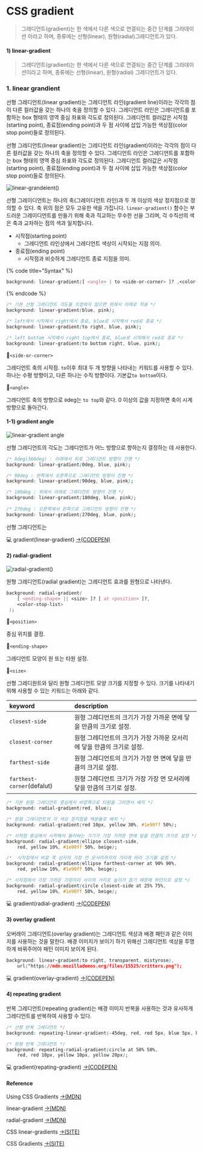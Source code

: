 # CSS gradient

> 그레디언트\(gradient\)는 한 색에서 다른 색으로 연결되는 중간 단계를 그라데이션 이라고 하며,  종류에는 선형\(linear\), 원형\(radial\)그레디언트가 있다.

#### 1\) linear-gradient

> 그레디언트\(gradient\)는 한 색에서 다른 색으로 연결되는 중간 단계를 그라데이션이라고 하며, 종류에는 선형\(linear\), 원형\(radial\) 그레디언트가 있다.

### 1. linear grandient

선형 그레디언트\(linear gradient\)는 그레디언트 라인\(gradient line\)이라는 각각의 점이 다른 컬러값을 갖는 하나의 축을 정의할 수 있다. 그레디언트 라인은 그레디언트를 포함하는 box 형태의 영역 중심 좌표와 각도로 정의된다. 그레디언트 컬러값은 시작점\(starting point\), 종료점\(ending point\)과 두 점 사이에 삽입 가능한 색상점\(color stop point\)들로 정의된다.

선형 그레디언트\(linear gradient\)는 그레디언트 라인\(gradient\)이라는 각각의 점이 다른 컬러값을 갖는 하나의 축을 정의할 수 있다. 그레디언트 라인은 그레디언트를 포함하는 box 형태의 영역 중심 좌표와 각도로 정의된다. 그레디언트 컬러값은 시작점\(starting point\), 종료점\(ending point\)과 두 점 사이에 삽입 가능한 색상점\(color stop point\)들로 정의된다.

![linear-grandeient\(\)](../.gitbook/assets/linear-gradient.png)

선형 그레이디언트는 하나의 축\(그레이디언트 라인\)과 두 개 이상의 색상 정지점으로 정의할 수 있다. 축 위의 점은 모두 고유한 색을 가집니다. `linear-gradient()` 함수는 부드러운 그레이디언트를 만들기 위해 축과 직교하는 무수한 선을 그리며, 각 수직선의 색은 축과 교차하는 점의 색과 일치합니다.

* 시작점\(starting point\)
  * 그레디언트 라인상에서 그레디언트 색상이 시작되는 지점 의미.
* 종료점\(ending point\)
  * 시작점과 비슷하게 그레디언트 종료 지점을 의미.

{% code title="Syntax" %}
```css
background: linear-gradient([ <angle> | to <side-or-corner> ]? ,<color-stop-list>);
```
{% endcode %}

```css
/* 기본 선형 그레디언트 각도를 지정하지 않으면 위에서 아래로 적용 */
background: linear-gradient(blue, pink);

/* left에서 시작해서 right에서 종료, blue로 시작해서 red로 종료 */
background: linear-gradient(to right, blue, pink);

/* left bottom 시작해서 right top에서 종료, blue로 시작해서 red로 종료 */
background: linear-gradient(to bottom right, blue, pink);
```

📝`<side-or-corner>`

그레디언트 축의 시작점. `to`이후 최대 두 개 방향을 나타내는 키워드를 사용할 수 있다.  하나는 수평 방향이고, 다른 하나는 수직 방향이다. 기본값`to bottom`이다.

📝`<angle>`

그레디언트 축의 방향으로 `0`deg는 `to top`와 같다. 0 이상의 값을 지정하면 축이 시계 방향으로 돌아간다.

#### 1-1\) gradient angle

![linear-gradient angle](../.gitbook/assets/1_6qjmqlmwlqgsnwdam4uulw.gif)

선형 그레디언트의 각도는 그레디언트가 어느 방향으로 향하는지 결정하는 데 사용한다. 

```css
/* 0deg(360deg) : 아래에서 위로 그레디언트 방향이 진행 */
background: linear-gradient(0deg, blue, pink);

/* 90deg : 왼쪽에서 오른쪽으로 그레디언트 방향이 진행 */
background: linear-gradient(90deg, blue, pink);

/* 180deg : 위에서 아래로 그레디언트 방향이 진행 */
background: linear-gradient(180deg, blue, pink);
  
/* 270deg : 오른쪽에서 왼쪽으로 그레디언트 방향이 진행 */
background: linear-gradient(270deg, blue, pink);
```

선형 그레디언트는 





💻 gradient\(linear-gradient\) [→\(CODEPEN\)](https://codepen.io/vi2920va/full/qBaeBam)

#### 2\) radial-gradient

![radial-gradient\(\)](../.gitbook/assets/radial-gradient.png)

원형 그레디언트\(radial gradient\)는 그레디언트 효과를 원형으로 나타낸다.

```css
background: radial-gradient(
    [ <ending-shape> || <size> ]? [ at <position> ]?,
    <color-stop-list>
 );
```

📝`<position>`

중심 위치를 결정.

📝`<ending-shape>`

그레디언트 모양이 원 또는 타원 설정.

📝`<size>`

선형 그레디원트와 달리 원형 그레디언트 모양 크기를 지정할 수 있다. 크기를 나타내기 위해 사용할 수 있는 키워드는 아래와 같다.

| keyword | description |
| :--- | :--- |
| `closest-side` | 원형 그레디언트의 크기가 가장 가까운 면에 닿을 만큼의 크기로 설정. |
| `closest-corner` | 원형 그레디언트의 크기가 가장 가까운 모서리에 닿을 만큼의 크기로 설정. |
| `farthest-side` | 원형 그레디언트의 크기가 가장 먼 면에 닿을 만큼의 크기로 설정. |
| `farthest-corner`\(defalut\) | 원형 그레디언트 크기가 가장 가장 먼 모서리에 닿을 만큼의 크기로 설정.  |

```css
/* 기본 원형 그레디언트 중심에서 바깥쪽으로 타원을 그리면서 배치 */
background: radial-gradient(red, blue);

/* 원형 그레디언트의 각 색상 정지점을 백분율로 배치 */
background: radial-gradient(red 10px, yellow 30%, #1e90ff 50%);

/* 시작점 중심에서 시작해서 둘러싸는 크기가 가장 가까운 면에 닿을 만큼의 크기로 설정 */
background: radial-gradient(ellipse closest-side,
    red, yellow 10%, #1e90ff 50%, beige);

/*  시작점에서 바깥 쪽 상자의 가장 먼 모서리까지의 거리에 따라 크기를 설정 */
background: radial-gradient(ellipse farthest-corner at 90% 90%,
    red, yellow 10%, #1e90ff 50%, beige);

/* 시작점에서 가장 가까운 가장자리 사이의 거리로 높이가 좁기 때문에 하단으로 설정 */
background: radial-gradient(circle closest-side at 25% 75%,
    red, yellow 10%, #1e90ff 50%, beige);
```

💻 gradient\(radial-gradient\) [→\(CODEPEN\)](https://codepen.io/vi2920va/full/VwKovYW)

#### 3\) overlay gradient

오버레이 그레디언트\(overlay gradient\)는 그레디언트 색상과 배경 패턴과 같은 이미지를 사용하는 것을 말한다. 배경 이미지가 보이기 하기 위해선 그레디언트 색상을 투명하게 바꿔주어야 패턴 이미지 보이게 된다.

```css
background: linear-gradient(to right, transparent, mistyrose),
    url("https://mdn.mozillademos.org/files/15525/critters.png");
```

💻 gradient\(overlay-gradient\) [→\(CODEPEN\)](https://codepen.io/vi2920va/full/ExgqarO)

#### 4\) repeating gradient

반복 그레디언트\(repeating gradient\)는 배경 이미지 반복을 사용하는 것과 유사하게 그레디언트를 반복하여 사용할 수 있다.

```css
/* 선형 반복 그레디언트 */
background: repeating-linear-gradient(-45deg, red, red 5px, blue 5px, blue 10px);

/* 원형 반복 그레디언트 */
background: repeating-radial-gradient(circle at 50% 50%,
    red, red 10px, yellow 10px, yellow 20px);

```

💻 gradient\(repating-gradient\) [→\(CODEPEN\)](https://codepen.io/vi2920va/full/BaLXjQy)

#### Reference

Using CSS Gradients [→\(MDN\)](https://developer.mozilla.org/ko/docs/Web/CSS/CSS_Images/Using_CSS_gradients)

linear-gradient [→\(MDN\)](https://developer.mozilla.org/ko/docs/Web/CSS/linear-gradient%28%29)

radial-gradient [→\(MDN\)](https://developer.mozilla.org/en-US/docs/Web/CSS/radial-gradient%28%29)

CSS linear-gradients [→\(SITE\)](https://medium.com/@patrickbrosset/do-you-really-understand-css-linear-gradients-631d9a895caf)

CSS Gradients [→\(SITE\)](https://css-tricks.com/css3-gradients/)



  




